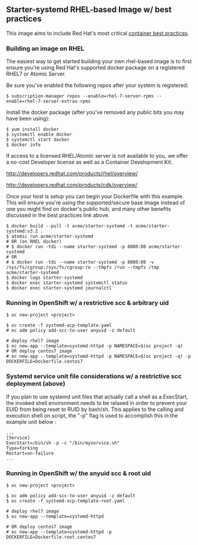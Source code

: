 ## Starter-systemd RHEL-based Image w/ best practices 
This image aims to include Red Hat's most critical [container best practices](http://docs.projectatomic.io/container-best-practices/).

### Building an image on RHEL
The easiest way to get started building your own rhel-based image is to first ensure you're using Red Hat's supported docker package on a registered RHEL7 or Atomic Server.

Be sure you've enabled the following repos after your system is registered:
```shell
$ subscription-manager repos --enable=rhel-7-server-rpms --enable=rhel-7-server-extras-rpms
```
Install the docker package (after you've removed any public bits you may have been using):
```shell
$ yum install docker
$ systemctl enable docker
$ systemctl start docker
$ docker info
```
If access to a licensed RHEL/Atomic server is not available to you, we offer a no-cost Developer license as well as a Container Development Kit.

http://developers.redhat.com/products/rhel/overview/  

http://developers.redhat.com/products/cdk/overview/

Once your host is setup you can begin your Dockerfile with this example. This will ensure you're using the supported/secure base image instead of one you might find on docker's public hub, and many other benefits discussed in the best practices link above.
```shell
$ docker build --pull -t acme/starter-systemd -t acme/starter-systemd:v3.2 .
$ atomic run acme/starter-systemd
# OR (on RHEL docker)
# $ docker run -tdi --name starter-systemd -p 8080:80 acme/starter-systemd
# OR
# $ docker run -tdi --name starter-systemd -p 8080:80 -v /sys/fs/cgroup:/sys/fs/cgroup:ro --tmpfs /run --tmpfs /tmp acme/starter-systemd
$ docker logs starter-systemd 
$ docker exec starter-systemd systemctl status
$ docker exec starter-systemd journalctl
```
### Running in OpenShift w/ a restrictive scc & arbitrary uid
```shell
$ oc new-project <project>

$ oc create -f systemd-ocp-template.yaml
# oc adm policy add-scc-to-user anyuid -z default

# deploy rhel7 image
$ oc new-app --template=systemd-httpd -p NAMESPACE=$(oc project -q)
# OR deploy centos7 image
# oc new-app --template=systemd-httpd -p NAMESPACE=$(oc project -q) -p DOCKERFILE=Dockerfile.centos7
```
### Systemd service unit file considerations w/ a restrictive scc deployment (above)

If you plan to use systemd unit files that actually call a shell as a ExecStart, the invoked shell environment needs to be relaxed in order to prevent your EUID from being reset to RUID by bash/sh.
This applies to the calling and execution shell on script, the "-p" flag is used to accomplish this in the example unit below :  

```shell
...
[Service]
ExecStart=/bin/sh -p -c "/bin/myservice.sh"
Type=forking
Restart=on-failure
...
```
### Running in OpenShift w/ the anyuid scc & root uid
```shell
$ oc new-project <project>

$ oc adm policy add-scc-to-user anyuid -z default
$ oc create -f systemd-ocp-template-root.yaml

# deploy rhel7 image
$ oc new-app --template=systemd-httpd

# OR deploy centos7 image
# oc new-app --template=systemd-httpd -p DOCKERFILE=Dockerfile.root.centos7
```